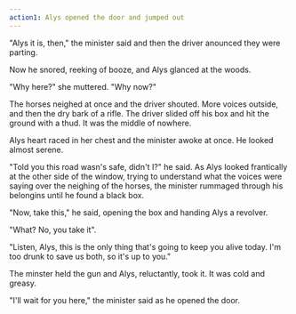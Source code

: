 ```yaml
---
action1: Alys opened the door and jumped out
---
```


"Alys it is, then," the minister said and then the driver anounced they were parting.

Now he snored, reeking of booze, and Alys glanced at the woods.

"Why here?" she muttered. "Why now?"

The horses neighed at once and the driver shouted. More voices outside, and then the dry bark of a rifle. The driver slided off his box and hit the ground with a thud. It was the middle of nowhere.

Alys heart raced in her chest and the minister awoke at once. He looked almost serene.

"Told you this road wasn's safe, didn't I?" he said. As Alys looked frantically at the other side of the window, trying to understand what the voices were saying over the neighing of the horses, the minister rummaged through his belongins until he found a black box.

"Now, take this," he said, opening the box and handing Alys a revolver.

"What? No, you take it".

"Listen, Alys, this is the only thing that's going to keep you alive today. I'm too drunk to save us both, so it's up to you."

The minster held the gun and Alys, reluctantly, took it. It was cold and greasy.

"I'll wait for you here," the minister said as he opened the door.
